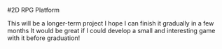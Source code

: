 #2D RPG Platform

This will be a longer-term project
I hope I can finish it gradually in a few months
It would be great if I could develop a small and interesting game with it before graduation!